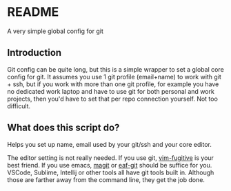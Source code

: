 # README

A very simple global config for git

## Introduction

Git config can be quite long, but this is a simple wrapper to set a
global core config for git. It assumes you use 1 git profile
(email+name) to work with git + ssh, but  if you work with more than one
git profile, for example you have no dedicated work laptop and have to
use git for both personal and work projects, then you'd have to set that
per repo connection yourself. Not too difficult. 


## What does this script do?

Helps you set up name, email used by your git/ssh and your core editor. 

The editor setting is not really needed. If you use git,
[vim-fugitive](https://github.com/tpope/vim-fugitive) is your best
friend. If you use emacs, [magit](https://magit.vc/) or
[eaf-git](https://github.com/emacs-eaf/eaf-git) should be suffice for
you. VSCode, Sublime, Intellij or other tools all have git tools built
in. Although those are farther away from the command line, they get the
job done.
